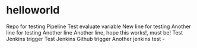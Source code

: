 # helloworld
Repo for testing Pipeline
Test evaluate variable
New line for testing
Another line for testing
Another line
Another line, hope this works!, must be!
Test Jenkins trigger
Test Jenkins Github trigger
Another jenkins test -

